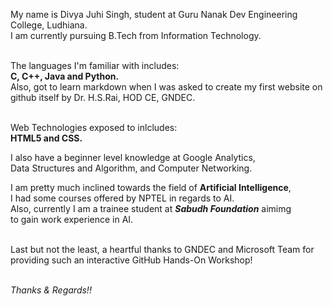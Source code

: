 My name is Divya Juhi Singh, student at Guru Nanak Dev Engineering College, Ludhiana.</br>
I am currently pursuing B.Tech from Information Technology.</br></br>

The languages I'm familiar with includes:</br>
**C, C++, Java and Python.**</br>
Also, got to learn markdown when I was asked to create my first website on</br> 
github itself by Dr. H.S.Rai, HOD CE, GNDEC.</br></br>

Web Technologies exposed to inlcludes:</br>
**HTML5 and CSS.**</br>

I also have a beginner level knowledge at Google Analytics, </br>
Data Structures and Algorithm, and Computer Networking.</br>

I am pretty much inclined towards the field of **Artificial Intelligence**, </br>
I had some courses offered by NPTEL in regards to AI.</br> 
Also, currently I am a trainee student at ***Sabudh Foundation*** aimimg </br>
to gain work experience in AI. </br></br>

Last but not the least, a heartful thanks to GNDEC and Microsoft Team for </br>
providing such an interactive GitHub Hands-On Workshop! </br></br>

*Thanks & Regards!!*
